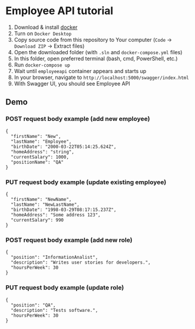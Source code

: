 # Employee API tutorial

1. Download & install [docker]("https://www.docker.com/products/docker-desktop/")
2. Turn on `Docker Desktop`
3. Copy source code from this repository to Your computer (`Code` -> `Download ZIP` -> Extract files)
4. Open the downloaded folder (with `.sln` and `docker-compose.yml` files) 
5. In this folder, open preferred terminal (bash, cmd, PowerShell, etc.)
4. Run `docker-compose up`
5. Wait until `employeeapi` container appears and starts up
6. In your browser, navigate to `http://localhost:5000/swagger/index.html`
7. With Swagger UI, you should see Employee API

## Demo

### POST request body example (add new employee)

```
{
  "firstName": "New",
  "lastName": "Employee",
  "birthDate": "2000-03-22T05:14:25.624Z",
  "homeAddress": "string",
  "currentSalary": 1000,
  "positionName": "QA"
}
```

### PUT request body example (update existing employee)

```
{
  "firstName": "NewName",
  "lastName": "NewLastName",
  "birthDate": "1998-03-29T08:17:15.237Z",
  "homeAddress": "Some address 123",
  "currentSalary": 990
}
```

### POST request body example (add new role)

```
{
  "position": "InformationAnalist",
  "description": "Writes user stories for developers.",
  "hoursPerWeek": 30
}
```

### PUT request body example (update role)

```
{
  "position": "QA",
  "description": "Tests software.",
  "hoursPerWeek": 30
}
```